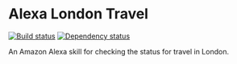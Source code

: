 # Alexa London Travel

[![Build status](https://img.shields.io/travis/martincostello/alexa-london-travel/master.svg)](https://travis-ci.org/martincostello/alexa-london-travel) [![Dependency status](https://img.shields.io/david/martincostello/alexa-london-travel.svg)]()

An Amazon Alexa skill for checking the status for travel in London.
